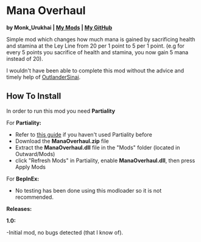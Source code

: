 # Mana Overhaul

**by Monk_Urukhai | [My Mods](https://www.nexusmods.com/users/34353220?tab=user+files) | [My GitHub](https://github.com/Monk-Urukahi/Outward_Mods)**

Simple mod which changes how much mana is gained by sacrificing health and stamina at the Ley Line from 20 per 1 point to 5 per 1 point. (e.g for every 5 points you sacrifice of health and stamina, you now gain 5 mana instead of 20).

I wouldn't have been able to complete this mod without the advice and timely help of [OutlanderSinai](https://www.nexusmods.com/outward/users/68319717).

## How To Install
In order to run this mod you need **Partiality**

For **Partiality:**

- Refer to [this guide](https://outward.gamepedia.com/Installing_Mods#Partiality) if you haven't used Partiality before
- Download the **ManaOverhaul.zip** file
- Extract the **ManaOverhaul.dll** file in the "Mods" folder (located in Outward/Mods)
- click "Refresh Mods" in Partiality, enable **ManaOverhaul.dll**, then press Apply Mods

For **BepInEx:**

- No testing has been done using this modloader so it is not recommended.

**Releases:**

**1.0:**

-Initial mod, no bugs detected (that I know of).
